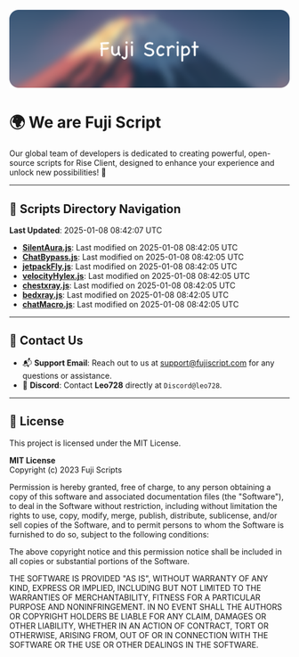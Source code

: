 ![Banner](.github/b.webp)

# 🌍 **We are Fuji Script**

Our global team of developers is dedicated to creating powerful, open-source scripts for Rise Client, designed to enhance your experience and unlock new possibilities! 🌟

---
<!-- SCRIPTS_NAVIGATION_START -->
## 📂 **Scripts Directory Navigation**

**Last Updated**: 2025-01-08 08:42:07 UTC

- **[SilentAura.js](scripts/SilentAura.js)**: Last modified on 2025-01-08 08:42:05 UTC
- **[ChatBypass.js](scripts/ChatBypass.js)**: Last modified on 2025-01-08 08:42:05 UTC
- **[jetpackFly.js](scripts/jetpackFly.js)**: Last modified on 2025-01-08 08:42:05 UTC
- **[velocityHylex.js](scripts/velocityHylex.js)**: Last modified on 2025-01-08 08:42:05 UTC
- **[chestxray.js](scripts/chestxray.js)**: Last modified on 2025-01-08 08:42:05 UTC
- **[bedxray.js](scripts/bedxray.js)**: Last modified on 2025-01-08 08:42:05 UTC
- **[chatMacro.js](scripts/chatMacro.js)**: Last modified on 2025-01-08 08:42:05 UTC

<!-- SCRIPTS_NAVIGATION_END -->

---

## 💬 **Contact Us**  
- 📬 **Support Email**: Reach out to us at [support@fujiscript.com](mailto:support@fujiscript.com) for any questions or assistance.  
- 💬 **Discord**: Contact **Leo728** directly at `Discord@leo728`.

---

## 📜 **License**

This project is licensed under the MIT License.  

**MIT License**  
Copyright (c) 2023 Fuji Scripts  

Permission is hereby granted, free of charge, to any person obtaining a copy of this software and associated documentation files (the "Software"), to deal in the Software without restriction, including without limitation the rights to use, copy, modify, merge, publish, distribute, sublicense, and/or sell copies of the Software, and to permit persons to whom the Software is furnished to do so, subject to the following conditions:  

The above copyright notice and this permission notice shall be included in all copies or substantial portions of the Software.  

THE SOFTWARE IS PROVIDED "AS IS", WITHOUT WARRANTY OF ANY KIND, EXPRESS OR IMPLIED, INCLUDING BUT NOT LIMITED TO THE WARRANTIES OF MERCHANTABILITY, FITNESS FOR A PARTICULAR PURPOSE AND NONINFRINGEMENT. IN NO EVENT SHALL THE AUTHORS OR COPYRIGHT HOLDERS BE LIABLE FOR ANY CLAIM, DAMAGES OR OTHER LIABILITY, WHETHER IN AN ACTION OF CONTRACT, TORT OR OTHERWISE, ARISING FROM, OUT OF OR IN CONNECTION WITH THE SOFTWARE OR THE USE OR OTHER DEALINGS IN THE SOFTWARE.  
